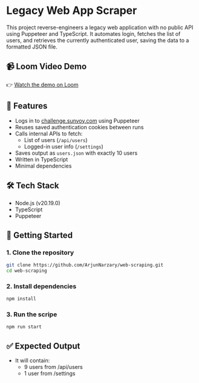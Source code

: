 # Legacy Web App Scraper

This project reverse-engineers a legacy web application with no public API using Puppeteer and TypeScript. It automates login, fetches the list of users, and retrieves the currently authenticated user, saving the data to a formatted JSON file.

## 📹 Loom Video Demo

👉 [Watch the demo on Loom](https://www.loom.com/share/584167be65df4869b71ff57330bb7426?sid=65e298a2-06c9-4fd1-86da-fe971f16414d)

## 📂 Features

- Logs in to [challenge.sunvoy.com](https://challenge.sunvoy.com) using Puppeteer
- Reuses saved authentication cookies between runs
- Calls internal APIs to fetch:
  - List of users (`/api/users`)
  - Logged-in user info (`/settings`)
- Saves output as `users.json` with exactly 10 users
- Written in TypeScript
- Minimal dependencies

## 🛠 Tech Stack

- Node.js (v20.19.0)
- TypeScript
- Puppeteer

## 🚀 Getting Started

### 1. Clone the repository

```bash
git clone https://github.com/ArjunNarzary/web-scraping.git
cd web-scraping
```

### 2. Install dependencies

```bash
npm install
```

### 3. Run the scripe

```bash
npm run start
```

## ✅ Expected Output

- It will contain:
  - 9 users from /api/users
  - 1 user from /settings
